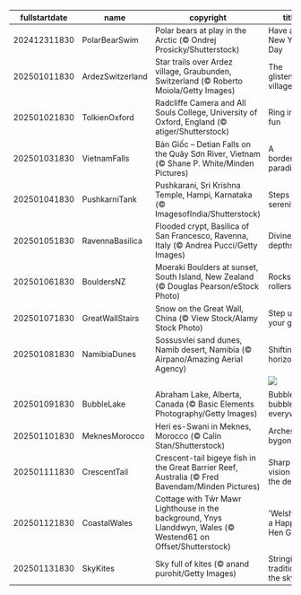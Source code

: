 |fullstartdate|name|copyright|title|image|
|--|--|--|--|--|
202412311830|PolarBearSwim|Polar bears at play in the Arctic (© Ondrej Prosicky/Shutterstock)|Have an ice New Year's Day|![](/en-IN/2025/01/202412311830PolarBearSwim.jpg)|
202501011830|ArdezSwitzerland|Star trails over Ardez village, Graubunden, Switzerland (© Roberto Moiola/Getty Images)|The glistening village|![](/en-IN/2025/01/202501011830ArdezSwitzerland.jpg)|
202501021830|TolkienOxford|Radcliffe Camera and All Souls College, University of Oxford, England (© atiger/Shutterstock)|Ring in the fun|![](/en-IN/2025/01/202501021830TolkienOxford.jpg)|
202501031830|VietnamFalls|Bản Giốc – Detian Falls on the Quây Sơn River, Vietnam (© Shane P. White/Minden Pictures)|A borderline paradise|![](/en-IN/2025/01/202501031830VietnamFalls.jpg)|
202501041830|PushkarniTank|Pushkarani, Sri Krishna Temple, Hampi, Karnataka (© ImagesofIndia/Shutterstock)|Steps to serenity|![](/en-IN/2025/01/202501041830PushkarniTank.jpg)|
202501051830|RavennaBasilica|Flooded crypt, Basilica of San Francesco, Ravenna, Italy (© Andrea Pucci/Getty Images)|Divine depths|![](/en-IN/2025/01/202501051830RavennaBasilica.jpg)|
202501061830|BouldersNZ|Moeraki Boulders at sunset, South Island, New Zealand (© Douglas Pearson/eStock Photo)|Rocks and rollers|![](/en-IN/2025/01/202501061830BouldersNZ.jpg)|
202501071830|GreatWallStairs|Snow on the Great Wall, China (© View Stock/Alamy Stock Photo)|Step up your game|![](/en-IN/2025/01/202501071830GreatWallStairs.jpg)|
202501081830|NamibiaDunes|Sossusvlei sand dunes, Namib desert, Namibia (© Airpano/Amazing Aerial Agency)|Shifting horizons|![](/en-IN/2025/01/202501081830NamibiaDunes.jpg)|
||||![](/en-IN/2025/01/.jpg)|
202501091830|BubbleLake|Abraham Lake, Alberta, Canada (© Basic Elements Photography/Getty Images)|Bubbles, bubbles everywhere|![](/en-IN/2025/01/202501091830BubbleLake.jpg)|
202501101830|MeknesMorocco|Heri es-Swani in Meknes, Morocco (© Calin Stan/Shutterstock)|Arches of a bygone era|![](/en-IN/2025/01/202501101830MeknesMorocco.jpg)|
202501111830|CrescentTail|Crescent-tail bigeye fish in the Great Barrier Reef, Australia (© Fred Bavendam/Minden Pictures)|Sharp vision in the depths|![](/en-IN/2025/01/202501111830CrescentTail.jpg)|
202501121830|CoastalWales|Cottage with Tŵr Mawr Lighthouse in the background, Ynys Llanddwyn, Wales (© Westend61 on Offset/Shutterstock)|'Welsh' you a Happy Hen Galan!|![](/en-IN/2025/01/202501121830CoastalWales.jpg)|
202501131830|SkyKites|Sky full of kites (© anand purohit/Getty Images)|Stringing traditions in the sky|![](/en-IN/2025/01/202501131830SkyKites.jpg)|
